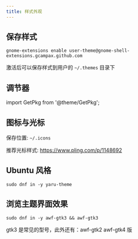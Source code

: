 ```yaml
---
title: 样式外观
---
```


## 保存样式

```shell
gnome-extensions enable user-theme@gnome-shell-extensions.gcampax.github.com
```

激活后可以保存样式到用户的 `~/.themes` 目录下

## 调节器

import GetPkg from '@theme/GetPkg';

<GetPkg name="gnome-tweaks" apt dnf />

## 图标与光标

保存位置: `~/.icons`

推荐光标样式: https://www.pling.com/p/1148692

## Ubuntu 风格

    sudo dnf in -y yaru-theme

## 浏览主题界面效果

    sudo dnf in -y awf-gtk3 && awf-gtk3

gtk3 是常见的型号，此外还有：awf-gtk2 awf-gtk4 版
